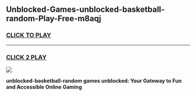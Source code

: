 
## Unblocked-Games-unblocked-basketball-random-Play-Free-m8aqj
<h3>
<a href="https://premium76.site?title=unblocked-basketball-random&ref=23A">CLICK TO PLAY</a></h3>
<hr>

<h3>
<a href="https://premium76.site?title=unblocked-basketball-random&ref=23A">CLICK 2 PLAY</a>
  
</h3>

<a href="https://premium76.site?title=unblocked-basketball-random&ref=23A"><img src="https://clearcache.store/games.png"></a>


**unblocked-basketball-random games unblocked: Your Gateway to Fun and Accessible Online Gaming**
